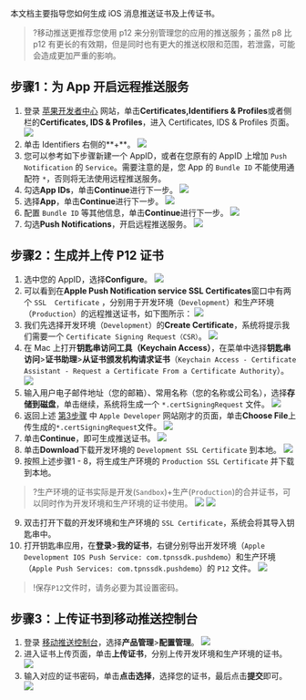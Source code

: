 
本文档主要指导您如何生成 iOS 消息推送证书及上传证书。

>?移动推送更推荐您使用 p12 来分别管理您的应用的推送服务；虽然 p8 比 p12 有更长的有效期，但是同时也有更大的推送权限和范围，若泄露，可能会造成更加严重的影响。



##  步骤1：为 App 开启远程推送服务
1. 登录 [苹果开发者中心](https://developer.apple.com/account/) 网站，单击**Certificates,Identifiers & Profiles**或者侧栏的**Certificates, IDS & Profiles**，进入 Certificates, IDS & Profiles 页面。
![](https://main.qcloudimg.com/raw/71c3b2db72e1bdcb55c0a68bae15e546.jpg)
2. 单击 Identifiers 右侧的**+**。
![](https://main.qcloudimg.com/raw/185cbd57e0a1a206d1e97e9f59c9cec5.jpg)
3. 您可以参考如下步骤新建一个 AppID，或者在您原有的 AppID 上增加 `Push Notification` 的 `Service`。需要注意的是，您 App 的 `Bundle ID` 不能使用通配符 `*`，否则将无法使用远程推送服务。
 1. 勾选**App IDs**，单击**Continue**进行下一步。
![](https://main.qcloudimg.com/raw/1e047d154a30d4dc95e3d9fa52779a37.jpg)
 2. 选择**App**，单击**Continue**进行下一步。
![](https://main.qcloudimg.com/raw/584b1b697c21832d864a75c541da7fde.jpg)
 2. 配置 `Bundle ID` 等其他信息，单击**Continue**进行下一步。
![](https://main.qcloudimg.com/raw/234c0d498689a1231fe0d00eb444702a.jpg)
 4. 勾选**Push Notifications**，开启远程推送服务。
![](https://main.qcloudimg.com/raw/4720490316ac5180de0742ca1ed50c8f.jpg)

## 步骤2：生成并上传 P12 证书
1. 选中您的 AppID，选择**Configure**。
![](https://main.qcloudimg.com/raw/ef9be51df8bb1c5d56febd10d8deb2a2.jpg)
2. 可以看到在**Apple Push Notification service SSL Certificates**窗口中有两个 `SSL  Certificate` ，分别用于开发环境（`Development`）和生产环境（`Production`）的远程推送证书，如下图所示：
![](https://main.qcloudimg.com/raw/bd55cffb96e80b505e70db33c73e27dd.jpg)
3. <span id="step3"></span>我们先选择开发环境（`Development`）的**Create Certificate**，系统将提示我们需要一个 `Certificate Signing Request（CSR）`。
![](https://main.qcloudimg.com/raw/637ce37ec54ca5a4bf3006b527572da5.jpg)
4. 在 Mac 上打开**钥匙串访问工具（Keychain Access）**，在菜单中选择**钥匙串访问**>**证书助理**>**从证书颁发机构请求证书**（`Keychain Access - Certificate Assistant - Request a Certificate From a Certificate Authority`）。
![](https://main.qcloudimg.com/raw/6492b4df769ec5bccf90994d30e5e520.jpg)
5. 输入用户电子邮件地址（您的邮箱）、常用名称（您的名称或公司名），选择**存储到磁盘**，单击继续，系统将生成一个 `*.certSigningRequest` 文件。
![](https://main.qcloudimg.com/raw/2fd05e66b374036894b02f334804d8fc.jpg)
6. 返回上述 [第3步骤](#step3) 中 `Apple Developer` 网站刚才的页面，单击**Choose File**上传生成的`*.certSigningRequest`文件。
![](https://main.qcloudimg.com/raw/59dfdb08864d6469199684c50c53b7e6.jpg)
7. 单击**Continue**，即可生成推送证书。
![](https://main.qcloudimg.com/raw/c337d5282ac10f6bec7c5ef5864b94cb.jpg)
8. 单击**Download**下载开发环境的 `Development SSL Certificate` 到本地。
![](https://main.qcloudimg.com/raw/9dece7f318c93e97732fe7ea7806f961.jpg)
9. 按照上述步骤1 - 8，将生成生产环境的 `Production SSL Certificate` 并下载到本地。
>?生产环境的证书实际是开发(`Sandbox`)+生产(`Production`)的合并证书，可以同时作为开发环境和生产环境的证书使用。
![](https://main.qcloudimg.com/raw/eaa08da45f36435155a4a37938ddc84e.jpg)
![](https://main.qcloudimg.com/raw/bf80c3a06f74080bf81fd857f15a2b86.jpg)
9. 双击打开下载的开发环境和生产环境的 `SSL Certificate`，系统会将其导入钥匙串中。
10. 打开钥匙串应用，在**登录**>**我的证书**，右键分别导出开发环境（`Apple Development IOS Push Service: com.tpnssdk.pushdemo`）和生产环境（`Apple Push Services: com.tpnssdk.pushdemo`）的 `P12` 文件。
![](https://main.qcloudimg.com/raw/30517d1b4e9499ed59fafd05ab5bcb53.jpg)
>!保存`P12`文件时，请务必要为其设置密码。


## 步骤3：上传证书到移动推送控制台
1. 登录 [移动推送控制台](https://console.cloud.tencent.com/tpns)，选择**产品管理**>**配置管理**。
![](https://main.qcloudimg.com/raw/0f6b1feb92a6cb1d7063ef7e930c8a93.jpg)
2. 进入证书上传页面，单击**上传证书**，分别上传开发环境和生产环境的证书。
![](https://qcloudimg.tencent-cloud.cn/raw/5f98bae937f6031333a6e647b9809d12.png)
3. 输入对应的证书密码，单击**点击选择**，选择您的证书，最后点击**提交**即可。
![](https://qcloudimg.tencent-cloud.cn/raw/4a4551a3cd0f76d7fa9fbeff63d6bff7.png)
